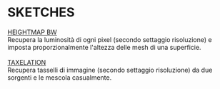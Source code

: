 # SKETCHES #
[HEIGHTMAP BW](https://editor.p5js.org/mrJ4ckpot/sketches/bL7tAobcv) </br>
Recupera la luminosità di ogni pixel (secondo settaggio risoluzione) e imposta proporzionalmente l'altezza delle mesh di una superficie.
</br></br>
[TAXELATION](https://editor.p5js.org/mrJ4ckpot/sketches/EE7B_CVA6) </br>
Recupera tasselli di immagine (secondo settaggio risoluzione) da due sorgenti e le mescola casualmente.
</br></br>
